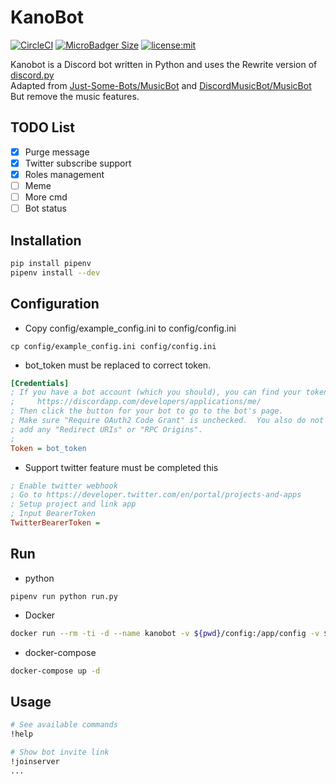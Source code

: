 # KanoBot

[![CircleCI](https://circleci.com/gh/Sean2525/KanoBot/tree/master.svg?style=shield)](https://circleci.com/gh/Sean2525/KanoBot/tree/master) [![MicroBadger Size](https://img.shields.io/microbadger/image-size/sean2525/kanobot.svg?style=popout)](https://hub.docker.com/r/sean2525/kanobot/tags/) [![license:mit](https://img.shields.io/badge/license-mit-blue.svg)](https://opensource.org/licenses/MIT)

Kanobot is a Discord bot written in Python and uses the Rewrite version of [discord.py](https://discordpy.readthedocs.io/en/rewrite/)  
Adapted from [Just-Some-Bots/MusicBot](https://github.com/Just-Some-Bots/MusicBot) and [DiscordMusicBot/MusicBot](https://github.com/DiscordMusicBot/MusicBot)  
But remove the music features.

## TODO List

- [x] Purge message
- [x] Twitter subscribe support
- [x] Roles management
- [ ] Meme
- [ ] More cmd
- [ ] Bot status

## Installation

```bash
pip install pipenv
pipenv install --dev
```

## Configuration

- Copy config/example_config.ini to config/config.ini

```
cp config/example_config.ini config/config.ini
```

- bot_token must be replaced to correct token.

```ini
[Credentials]
; If you have a bot account (which you should), you can find your token here:
;     https://discordapp.com/developers/applications/me/
; Then click the button for your bot to go to the bot's page.
; Make sure "Require OAuth2 Code Grant" is unchecked.  You also do not need to
; add any "Redirect URIs" or "RPC Origins".
;
Token = bot_token
```

- Support twitter feature must be completed this

```ini
; Enable twitter webhook
; Go to https://developer.twitter.com/en/portal/projects-and-apps
; Setup project and link app
; Input BearerToken
TwitterBearerToken = 
```

## Run

- python

```
pipenv run python run.py
```

- Docker

```bash
docker run --rm -ti -d --name kanobot -v ${pwd}/config:/app/config -v ${pwd}/logs:/app/logs sean2525/kanobot
```

- docker-compose

```bash
docker-compose up -d
```

## Usage

```bash
# See available commands
!help

# Show bot invite link
!joinserver
...
```
